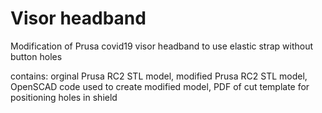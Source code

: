# Visor headband

Modification of Prusa covid19 visor headband to use elastic strap without button holes

contains:
orginal Prusa RC2 STL model, 
modified Prusa RC2 STL model, 
OpenSCAD code used to create modified model,
PDF of cut template for positioning holes in shield

